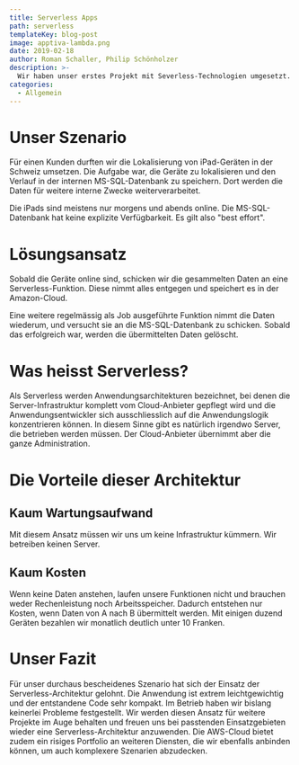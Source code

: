 ```yaml
---
title: Serverless Apps
path: serverless
templateKey: blog-post
image: apptiva-lambda.png
date: 2019-02-18
author: Roman Schaller, Philip Schönholzer
description: >-
  Wir haben unser erstes Projekt mit Severless-Technologien umgesetzt. Diese Erfahrungen haben wir damit gemacht.
categories:
  - Allgemein
---
```


# Unser Szenario

Für einen Kunden durften wir die Lokalisierung von iPad-Geräten in der Schweiz umsetzen. Die Aufgabe war, die Geräte
zu lokalisieren und den Verlauf in der internen MS-SQL-Datenbank zu speichern. Dort werden die Daten für weitere 
interne Zwecke weiterverarbeitet.

Die iPads sind meistens nur morgens und abends online. Die MS-SQL-Datenbank hat keine explizite Verfügbarkeit. Es
gilt also "best effort".

# Lösungsansatz

Sobald die Geräte online sind, schicken wir die gesammelten Daten an eine Serverless-Funktion. Diese nimmt alles entgegen und speichert es in der Amazon-Cloud.

Eine weitere regelmässig als Job ausgeführte Funktion nimmt die Daten wiederum, und versucht sie an die MS-SQL-Datenbank zu schicken. Sobald das erfolgreich war, werden die übermittelten Daten gelöscht.

# Was heisst Serverless?

Als Serverless werden Anwendungsarchitekturen bezeichnet, bei denen die Server-Infrastruktur komplett vom Cloud-Anbieter gepflegt wird und die Anwendungsentwickler sich ausschliesslich auf die Anwendungslogik konzentrieren können.
In diesem Sinne gibt es natürlich irgendwo Server, die betrieben werden müssen. Der Cloud-Anbieter übernimmt aber die ganze Administration.

# Die Vorteile dieser Architektur

## Kaum Wartungsaufwand
Mit diesem Ansatz müssen wir uns um keine Infrastruktur kümmern. Wir betreiben keinen Server. 

## Kaum Kosten
Wenn keine Daten anstehen, laufen unsere Funktionen nicht und brauchen weder Rechenleistung noch Arbeitsspeicher. Dadurch entstehen nur Kosten, wenn Daten von A nach B übermittelt werden. Mit einigen duzend Geräten bezahlen wir monatlich deutlich unter 10 Franken.

# Unser Fazit

Für unser durchaus bescheidenes Szenario hat sich der Einsatz der Serverless-Architektur gelohnt. Die Anwendung ist extrem leichtgewichtig und der entstandene Code sehr kompakt. Im Betrieb haben wir bislang keinerlei Probleme festgestellt.
Wir werden diesen Ansatz für weitere Projekte im Auge behalten und freuen uns bei passtenden Einsatzgebieten wieder eine Serverless-Architektur anzuwenden. Die AWS-Cloud bietet zudem ein risiges Portfolio an weiteren Diensten, die wir ebenfalls anbinden können, um auch komplexere Szenarien abzudecken.